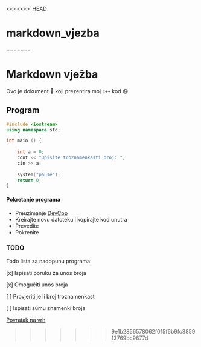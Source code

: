 <<<<<<< HEAD
# markdown_vjezba
=======
# **Markdown vježba**

Ovo je dokument :memo: koji prezentira moj `c++` kod :smiley:

## **Program**

```cpp
#include <iostream>
using namespace std;

int main () {
    
    int a = 0;
    cout << "Upisite troznamenkasti broj: ";
    cin >> a;
    
    system("pause");
    return 0;
}
```
#### **Pokretanje programa**
- Preuzimanje [DevCpp](https://sourceforge.net/projects/orwelldevcpp/)
- Kreirajte novu datoteku i kopirajte kod unutra
- Prevedite
- Pokrenite

### **TODO**
Todo lista za nadopunu programa:

[x] Ispisati poruku za unos broja

[x] Omogućiti unos broja

[ ] Provjeriti je li broj troznamenkast

[ ] Ispisati sumu znamenki broja

[Povratak na vrh](#markdown-vježba)
>>>>>>> 9e1b2856578062f015f6b9fc385913769bc9677d
